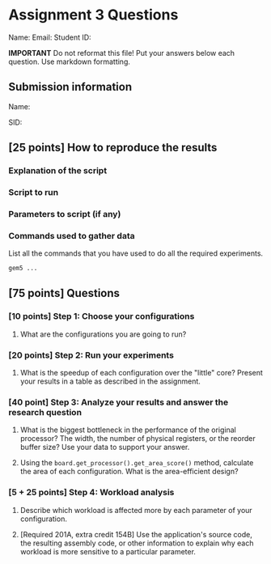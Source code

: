 # Assignment 3 Questions

Name:
Email:
Student ID:

**IMPORTANT** Do not reformat this file!
Put your answers below each question.
Use markdown formatting.

## Submission information

Name:

SID:

## [25 points] How to reproduce the results

### Explanation of the script

### Script to run

### Parameters to script (if any)

### Commands used to gather data
List all the commands that you have used to do all the required experiments.
```sh
gem5 ...
```

## [75 points] Questions

### [10 points] Step 1: Choose your configurations

1. What are the configurations you are going to run?

### [20 points] Step 2: Run your experiments

1. What is the speedup of each configuration over the "little" core? Present your results in a table as described in the assignment.

### [40 point] Step 3: Analyze your results and answer the research question

1. What is the biggest bottleneck in the performance of the original processor? The width, the number of physical registers, or the reorder buffer size? Use your data to support your answer.

2. Using the `board.get_processor().get_area_score()` method, calculate the area of each configuration. What is the area-efficient design?

### [5 + 25 points] Step 4: Workload analysis

1. Describe which workload is affected more by each parameter of your configuration.

2. [Required 201A, extra credit 154B] Use the application's source code, the resulting assembly code, or other information to explain why each workload is more sensitive to a particular parameter.
